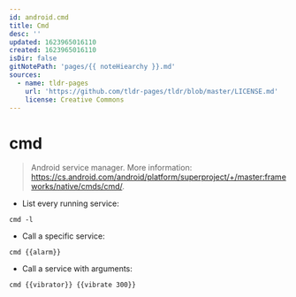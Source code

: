 ```yaml
---
id: android.cmd
title: Cmd
desc: ''
updated: 1623965016110
created: 1623965016110
isDir: false
gitNotePath: 'pages/{{ noteHiearchy }}.md'
sources:
  - name: tldr-pages
    url: 'https://github.com/tldr-pages/tldr/blob/master/LICENSE.md'
    license: Creative Commons
---
```

# cmd

> Android service manager.
> More information: <https://cs.android.com/android/platform/superproject/+/master:frameworks/native/cmds/cmd/>.

- List every running service:

`cmd -l`

- Call a specific service:

`cmd {{alarm}}`

- Call a service with arguments:

`cmd {{vibrator}} {{vibrate 300}}`


